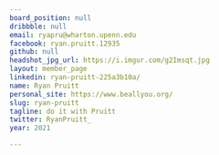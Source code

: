 ```yaml
---
board_position: null
dribbble: null
email: ryapru@wharton.upenn.edu
facebook: ryan.pruitt.12935
github: null
headshot_jpg_url: https://i.imgur.com/g2Imsqt.jpg
layout: member_page
linkedin: ryan-pruitt-225a3b10a/
name: Ryan Pruitt
personal_site: https://www.beallyou.org/
slug: ryan-pruitt
tagline: do it with Pruitt
twitter: RyanPruitt_
year: 2021

---
```

